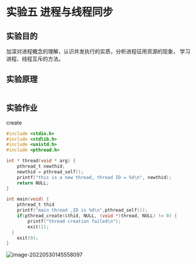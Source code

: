 # 实验五 进程与线程同步



## 实验目的

加深对进程概念的理解，认识并发执行的实质，分析进程征用资源的现象， 学习进程、线程互斥的方法。



## 实验原理

```C

```



## 实验作业

create

```C
#include <stdio.h> 
#include <stdlib.h> 
#include <unistd.h> 
#include <pthread.h> 

int * thread(void * arg) {
	pthread_t newthid;
	newthid = pthread_self();
	printf("this is a new thread, thread ID = %d\n", newthid);
	return NULL; 
} 

int main(void) {
	pthread_t thid
	printf("main thread ,ID is %d\n",pthread_self()); 
	if(pthread_create(&thid, NULL, (void *)thread, NULL) != 0) {
		printf("thread creation failed\n");
		exit(1); 
  } 
	exit(0);
}
```







![image-20220530145558097](https://tva1.sinaimg.cn/large/e6c9d24ely1h2qfs6ucjnj21d40iq46n.jpg)
